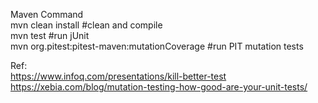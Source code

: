 Maven Command <br>
mvn clean install                              #clean and compile<br>
mvn test                                       #run jUnit<br>
mvn org.pitest:pitest-maven:mutationCoverage   #run PIT mutation tests<br>

Ref:<br>
https://www.infoq.com/presentations/kill-better-test <br>
https://xebia.com/blog/mutation-testing-how-good-are-your-unit-tests/<br>
